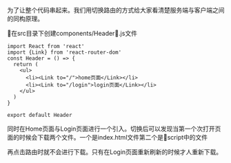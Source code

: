 为了让整个代码串起来。我们用切换路由的方式给大家看清楚服务端与客户端之间的同构原理。

在src目录下创建components/Header.js文件

```
import React from 'react'
import {Link} from 'react-router-dom'
const Header = () => {
  return (
    <ul>
      <li><Link to="/">home页面</Link></li>
      <li><Link to="/login">login页面</Link></li>
    </ul>
  )
}

export default Header
```

同时在Home页面与Login页面进行一个引入。切换后可以发现当第一个次打开页面的时候会下载两个文件。一个是index.html文件第二个是script中的文件

再点击路由时就不会进行下载。只有在Login页面重新刷新的时候才人重新下载。